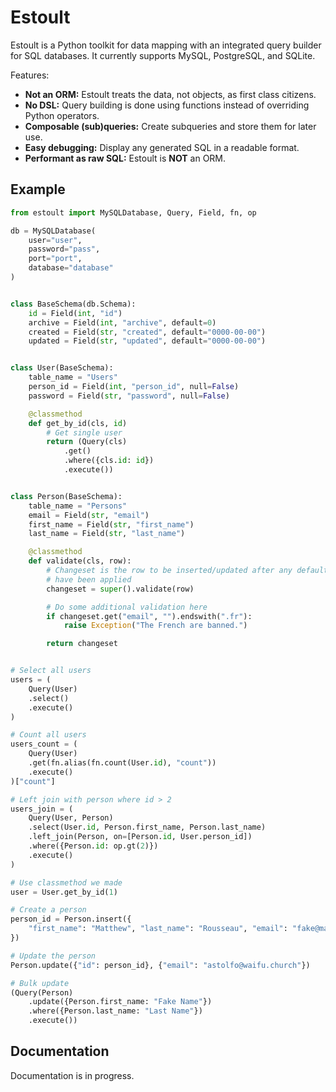 # Estoult

Estoult is a Python toolkit for data mapping with an integrated query builder for SQL databases. It currently supports MySQL, PostgreSQL, and SQLite.

Features:

- **Not an ORM:** Estoult treats the data, not objects, as first class citizens.
- **No DSL:** Query building is done using functions instead of overriding Python operators.
- **Composable (sub)queries:** Create subqueries and store them for later use.
- **Easy debugging:** Display any generated SQL in a readable format.
- **Performant as raw SQL:** Estoult is **NOT** an ORM.

## Example

```python
from estoult import MySQLDatabase, Query, Field, fn, op

db = MySQLDatabase(
    user="user",
    password="pass",
    port="port",
    database="database"
)


class BaseSchema(db.Schema):
    id = Field(int, "id")
    archive = Field(int, "archive", default=0)
    created = Field(str, "created", default="0000-00-00")
    updated = Field(str, "updated", default="0000-00-00")


class User(BaseSchema):
    table_name = "Users"
    person_id = Field(int, "person_id", null=False)
    password = Field(str, "password", null=False)

    @classmethod
    def get_by_id(cls, id)
        # Get single user
        return (Query(cls)
            .get()
            .where({cls.id: id})
            .execute())


class Person(BaseSchema):
    table_name = "Persons"
    email = Field(str, "email")
    first_name = Field(str, "first_name")
    last_name = Field(str, "last_name")

    @classmethod
    def validate(cls, row):
        # Changeset is the row to be inserted/updated after any defaults
        # have been applied
        changeset = super().validate(row)

        # Do some additional validation here
        if changeset.get("email", "").endswith(".fr"):
            raise Exception("The French are banned.")

        return changeset


# Select all users
users = (
    Query(User)
    .select()
    .execute()
)

# Count all users
users_count = (
    Query(User)
    .get(fn.alias(fn.count(User.id), "count"))
    .execute()
)["count"]

# Left join with person where id > 2
users_join = (
    Query(User, Person)
    .select(User.id, Person.first_name, Person.last_name)
    .left_join(Person, on=[Person.id, User.person_id])
    .where({Person.id: op.gt(2)})
    .execute()
)

# Use classmethod we made
user = User.get_by_id(1)

# Create a person
person_id = Person.insert({
    "first_name": "Matthew", "last_name": "Rousseau", "email": "fake@mail.com"
})

# Update the person
Person.update({"id": person_id}, {"email": "astolfo@waifu.church"})

# Bulk update
(Query(Person)
    .update({Person.first_name: "Fake Name"})
    .where({Person.last_name: "Last Name"})
    .execute())
```

## Documentation

Documentation is in progress.
